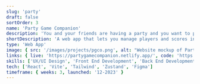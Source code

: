 ```yaml
---
slug: 'party'
draft: false
sortOrder: 3
name: 'Party Game Companion'
description: 'You and your friends are having a party and you want to play games and have a nice time. You are also competitive and/or need a reminder on how the score is looking. This app lets you add players, manage scores and display a nice looking leaderboard on the screen so that everyone can keep track of how they are doing at any point in the night (Or day, up to you really).'
shortDescription: 'A web app that lets you manage players and scores in a leaderboard.'
type: 'Web App'
image: { src: '/images/projects/pgco.png', alt: "Website mockup of Party Game Companion's web app" }
links: { live: 'https://partygamecompanion.netlify.app/', code: 'https://github.com/emrosas/pgc' }
skills: ['UX/UI Design', 'Front End Development', 'Back End Development', 'Asset Creation']
tech: ['React', 'Vite', 'Tailwind', 'Zustand', 'Figma']
timeframe: { weeks: 3, launched: '12-2023' }
---
```

